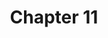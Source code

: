 ---
layout: chlist
title: Chapter 11
ch: eleven
grade: sixth
verbs: yes
conjverbs: no
nouns: yes
pronouns: yes
adjectives: yes
adverbs: yes
prepositions: no
conjunctions: no
interjections: no
composites: no
prepphrases: no
phrases: no
pdfchl: ndch11
pdfpq: ndch11practice
pdfpq2: ndch11practice2
pdfpq3: ch11practice2
quizlet: https://quizlet.com/558906231/chapter-11-vocabulary-flash-cards/
---